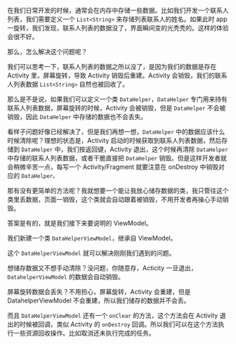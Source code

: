 在我们日常开发的时候，通常会在内存中存储一些数据。比如我们开发一个联系人列表，我们需要定义一个 `List<String>` 来存储列表联系人的姓名。如果此时 app 一旋转，我们发现，联系人列表的数据没了，界面瞬间变的光秃秃的。这样的体验会很不好。

那么，怎么解决这个问题呢？

我们可以思考一下，联系人列表的数据之所以没了，是因为我们的数据是存在 Activity 里，屏幕旋转，导致 Activity 销毁后重建。Activity 会销毁，我们的联系人列表数据 `List<String>` 自然也被回收了。

那么是不是说，如果我们可以定义一个类 `DataHelper`，`DataHelper` 专门用来持有联系人列表数据，屏幕旋转的时候，Activity 会被销毁，但是 `DataHelper` 不会被销毁，因此 `DataHelper` 中存储的数据也不会丢失。

看样子问题好像已经解决了，但是我们再想一想，`DataHelper` 中的数据应该什么时候清除呢？理想的状态是，Activity 启动的时候获取到联系人列表数据，然后存储到 `DataHelper` 中，我们按返回键，Activity 退出，这个时候再清除 `DataHelper` 中存储的联系人列表数据，或者干脆直接把 `DataHelper` 销毁。但是这样开发者就会稍微辛苦一点，每写一个 Activity/Fragment 就要注意在 onDestroy 中销毁对应的 `DataHelper。`

那有没有更简单的方法呢？我就想要一个能让我放心储存数据的类，我只管往这个类里丢数据，页面一销毁，这个类就会自动跟着被销毁，不用开发者再操心手动销毁。

答案是有的，就是我们接下来要说明的 ViewModel。

我们新建一个类 `DataHelperViewModel`，继承自 ViewModel。

这个 `DataHelperViewModel` 就可以解决刚刚我们遇到的问题。

想储存数据又不想手动清除？没问题，你随意存，Acticity 一旦退出，`DatahelperViewModel` 的数据会自动销毁。

屏幕旋转数据会丢失？不用担心，屏幕旋转，Activity 会重建，但是 DatahelperViewModel 不会重建，所以我们储存的数据并不会丢。

而且 `DataHelperViewModel` 还有一个 `onClear` 的方法，这个方法会在 Activity 退出的时候被回调，类似 Activity 的 `onDestroy` 回调。所以我们可以在这个方法执行一些资源回收操作。比如取消还未执行完成的任务。